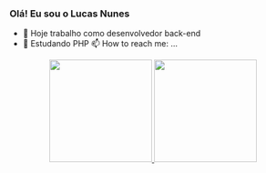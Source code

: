 ### Olá! Eu sou o Lucas Nunes


- 🔭 Hoje trabalho como desenvolvedor back-end 
- 🌱 Estudando PHP
  📫 How to reach me: ...

<div align="center">
  <a href="https://github.com/nslucas">
  <img height="180em" src="https://github-readme-stats.vercel.app/api?username=nslucas&show_icons=true&theme=nord&include_all_commits=true&count_private=true"/>
  <img height="180em" src="https://github-readme-stats.vercel.app/api/top-langs/?username=nslucas&layout=compact&langs_count=7&theme=nord"/>
</div>
